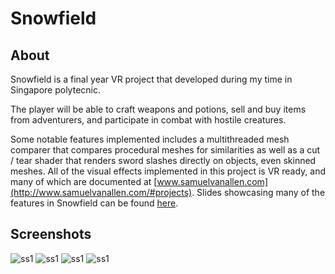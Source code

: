 # Snowfield
## About
Snowfield is a final year VR project that developed during my time in Singapore polytecnic.

The player will be able to craft weapons and potions, sell and buy items from adventurers, and participate in combat with hostile creatures.

Some notable features implemented includes a multithreaded mesh comparer that compares procedural meshes for similarities as well as a cut / tear shader that renders sword slashes directly on objects, even skinned meshes. All of the visual effects implemented in this project is VR ready, and many of which are documented at [www.samuelvanallen.com](http://www.samuelvanallen.com/#projects). Slides showcasing many of the features in Snowfield can be found [here](https://docs.google.com/presentation/u/1/d/1H7wkwN-7Xc-Jsy4ArUziyipj_JzpkTXxKqoRKPyc4ZU/edit#slide=id.g1e276c89f8_0_244).

## Screenshots
![ss1](http://www.samuelvanallen.com/image/portfolio/fyp/0.PNG)
![ss1](http://www.samuelvanallen.com/image/portfolio/fyp/1.PNG)
![ss1](http://www.samuelvanallen.com/image/portfolio/fyp/3.PNG)
![ss1](http://www.samuelvanallen.com/image/portfolio/fyp/4.PNG)
